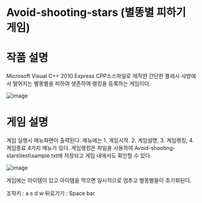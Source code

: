 # Avoid-shooting-stars (별똥별 피하기 게임)

# 작품 설명
Microsoft Visual C++ 2010 Express CPP소스파일로 제작한 간단한 플레시
사방에서 떨어지는 별똥별을 피하여 생존하여 랭킹을 등록하는 게임이다.

![image](https://user-images.githubusercontent.com/67909892/86742455-1b4ca000-c073-11ea-9c35-e87a31fd71e3.png)

# 게임 설명
게임 실행시 메뉴화면이 출력된다. 메뉴에는 1. 게임시작. 2. 게임설명, 3. 게임랭킹, 4. 게임종료 4가지 메뉴가 있다.
게임랭킹은 파일을 사용하여 Avoid-shooting-stars\test\sample.txt에 저장되고 게임 내에서도 확인할 수 있다.

![image](https://user-images.githubusercontent.com/67909892/86742890-69fa3a00-c073-11ea-82a9-8172d78d25c6.png)

게임에는 아이템이 있고 아이템을 먹으면 일시적으로 멈추고 별똥별들이 초기화된다.

조작키 : a s d w
뒤로가기 : Space bar
